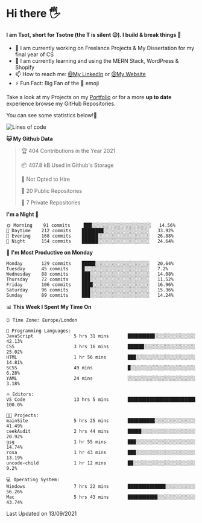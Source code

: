 # Hi there :raised_hand_with_fingers_splayed:
#### I am Tsot, short for Tsotne (the T is silent :wink:). I build & break things :space_invader:
- :telescope: I am currently working on Freelance Projects & My Dissertation for my final year of CS
- :seedling: I am currently learning and using the MERN Stack, WordPress & Shopify
- :mailbox: How to reach me: [@My LinkedIn](https://www.linkedin.com/in/tsotne-gvadzabia/) or [@My Website](https://tsotnegvadzabia.me/contact)
- :zap: Fun Fact: Big Fan of the :space_invader: emoji

Take a look at my Projects on my [Portfolio](https://tsotne.co.uk/) or for a more **up to date** experience browse my GitHub Repositories.

You can see some statistics below!:space_invader:
<!--START_SECTION:waka-->
![Lines of code](https://img.shields.io/badge/From%20Hello%20World%20I%27ve%20Written-3.5%20million%20lines%20of%20code-blue)

**🐱 My Github Data** 

> 🏆 404 Contributions in the Year 2021
 > 
> 📦 407.8 kB Used in Github's Storage 
 > 
> 🚫 Not Opted to Hire
 > 
> 📜 20 Public Repositories 
 > 
> 🔑 7 Private Repositories  
 > 
**I'm a Night 🦉** 

```text
🌞 Morning    91 commits     ███░░░░░░░░░░░░░░░░░░░░░░   14.56% 
🌆 Daytime    212 commits    ████████░░░░░░░░░░░░░░░░░   33.92% 
🌃 Evening    168 commits    ██████░░░░░░░░░░░░░░░░░░░   26.88% 
🌙 Night      154 commits    ██████░░░░░░░░░░░░░░░░░░░   24.64%

```
📅 **I'm Most Productive on Monday** 

```text
Monday       129 commits    █████░░░░░░░░░░░░░░░░░░░░   20.64% 
Tuesday      45 commits     █░░░░░░░░░░░░░░░░░░░░░░░░   7.2% 
Wednesday    88 commits     ███░░░░░░░░░░░░░░░░░░░░░░   14.08% 
Thursday     72 commits     ███░░░░░░░░░░░░░░░░░░░░░░   11.52% 
Friday       106 commits    ████░░░░░░░░░░░░░░░░░░░░░   16.96% 
Saturday     96 commits     ███░░░░░░░░░░░░░░░░░░░░░░   15.36% 
Sunday       89 commits     ███░░░░░░░░░░░░░░░░░░░░░░   14.24%

```


📊 **This Week I Spent My Time On** 

```text
⌚︎ Time Zone: Europe/London

💬 Programming Languages: 
JavaScript               5 hrs 31 mins       ██████████░░░░░░░░░░░░░░░   42.13% 
CSS                      3 hrs 16 mins       ██████░░░░░░░░░░░░░░░░░░░   25.02% 
HTML                     1 hr 56 mins        ███░░░░░░░░░░░░░░░░░░░░░░   14.81% 
SCSS                     49 mins             █░░░░░░░░░░░░░░░░░░░░░░░░   6.28% 
YAML                     24 mins             ░░░░░░░░░░░░░░░░░░░░░░░░░   3.18%

🔥 Editors: 
VS Code                  13 hrs 5 mins       █████████████████████████   100.0%

🐱‍💻 Projects: 
mainSite                 5 hrs 25 mins       ██████████░░░░░░░░░░░░░░░   41.49% 
ceekAudit                2 hrs 44 mins       █████░░░░░░░░░░░░░░░░░░░░   20.92% 
gsg                      1 hr 55 mins        ███░░░░░░░░░░░░░░░░░░░░░░   14.74% 
rosa                     1 hr 43 mins        ███░░░░░░░░░░░░░░░░░░░░░░   13.19% 
uncode-child             1 hr 12 mins        ██░░░░░░░░░░░░░░░░░░░░░░░   9.2%

💻 Operating System: 
Windows                  7 hrs 22 mins       ██████████████░░░░░░░░░░░   56.26% 
Mac                      5 hrs 43 mins       ███████████░░░░░░░░░░░░░░   43.74%

```


 Last Updated on 13/09/2021
<!--END_SECTION:waka-->
